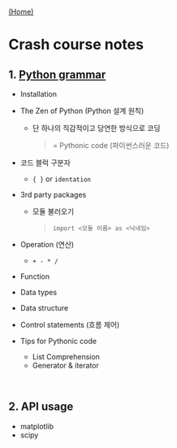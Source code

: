 [(Home)](https://github.com/DoranLyong/Python_study)

# Crash course notes
## 1. [Python grammar](https://github.com/DoranLyong/Python_study/tree/master/2_crash/1_grammar)
* Installation
* The Zen of Python (Python 설계 원칙)
    * 단 하나의 직감적이고 당연한 방식으로 코딩
        > = Pythonic code (파이썬스러운 코드) 
* 코드 블럭 구분자 
    * ```{ }```  or ```identation``` 
* 3rd party packages 
    * 모듈 불러오기 
        > ```import <모듈 이름> as <닉네임>```
* Operation (연산)
    * ``` + - * / ```
* Function 

* Data types 

* Data structure 
    

* Control statements (흐름 제어)
    

* Tips for Pythonic code 
    * List Comprehension 
    * Generator & iterator 



<br/>

## 2. API usage 
* matplotlib 
* scipy 